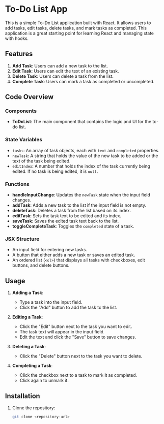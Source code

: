 # To-Do List App

This is a simple To-Do List application built with React. It allows users to add tasks, edit tasks, delete tasks, and mark tasks as completed. This application is a great starting point for learning React and managing state with hooks.

## Features

1. **Add Task**: Users can add a new task to the list.
2. **Edit Task**: Users can edit the text of an existing task.
3. **Delete Task**: Users can delete a task from the list.
4. **Complete Task**: Users can mark a task as completed or uncompleted.

## Code Overview

### Components

- **ToDoList**: The main component that contains the logic and UI for the to-do list.

### State Variables

- `tasks`: An array of task objects, each with `text` and `completed` properties.
- `newTask`: A string that holds the value of the new task to be added or the text of the task being edited.
- `editIndex`: A number that holds the index of the task currently being edited. If no task is being edited, it is `null`.

### Functions

- **handleInputChange**: Updates the `newTask` state when the input field changes.
- **addTask**: Adds a new task to the list if the input field is not empty.
- **deleteTask**: Deletes a task from the list based on its index.
- **editTask**: Sets the task text to be edited and its index.
- **saveTask**: Saves the edited task text back to the list.
- **toggleCompleteTask**: Toggles the `completed` state of a task.

### JSX Structure

- An input field for entering new tasks.
- A button that either adds a new task or saves an edited task.
- An ordered list (`<ol>`) that displays all tasks with checkboxes, edit buttons, and delete buttons.

## Usage

1. **Adding a Task**:
   - Type a task into the input field.
   - Click the "Add" button to add the task to the list.

2. **Editing a Task**:
   - Click the "Edit" button next to the task you want to edit.
   - The task text will appear in the input field.
   - Edit the text and click the "Save" button to save changes.

3. **Deleting a Task**:
   - Click the "Delete" button next to the task you want to delete.

4. **Completing a Task**:
   - Click the checkbox next to a task to mark it as completed.
   - Click again to unmark it.

## Installation

1. Clone the repository:
   ```bash
   git clone <repository-url>

